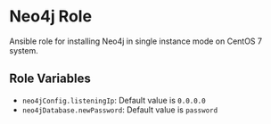 Neo4j Role
=========

Ansible role for installing Neo4j in single instance mode on CentOS 7 system.

Role Variables
--------------

- `neo4jConfig.listeningIp`: Default value is `0.0.0.0`
- `neo4jDatabase.newPassword`: Default value is `password`
